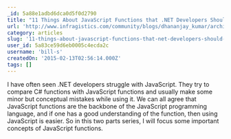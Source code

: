 ```yaml
---
_id: 5a88e1adbd6dca0d5f0d2790
title: "11 Things About JavaScript Functions that .NET Developers Should Know: Part 1"
url: 'http://www.infragistics.com/community/blogs/dhananjay_kumar/archive/2015/02/10/all-about-javascript-functions.aspx'
category: articles
slug: '11-things-about-javascript-functions-that-net-developers-should-know-part-1'
user_id: 5a83ce59d6eb0005c4ecda2c
username: 'bill-s'
createdOn: '2015-02-13T02:56:14.000Z'
tags: []
---
```


I have often seen .NET developers struggle with JavaScript. They try to compare C# functions with JavaScript functions and usually make some minor but conceptual mistakes while using it. We can all agree that JavaScript functions are the backbone of the JavaScript programming language, and if one has a good understanding of the function, then using JavaScript is easier. So in this two parts series, I will focus some important concepts of JavaScript functions.
